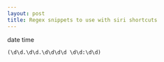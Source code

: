 ```yaml
---
layout: post
title: Regex snippets to use with siri shortcuts
---
```

date time
```
(\d\d.\d\d.\d\d\d\d \d\d:\d\d)
```
